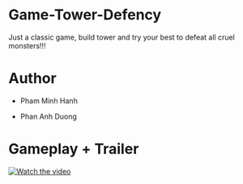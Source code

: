 # Game-Tower-Defency

Just a classic game, build tower and try your best to defeat all cruel monsters!!!

# Author

- Pham Minh Hanh

- Phan Anh Duong

# Gameplay + Trailer


[![Watch the video](https://gifs.com/gif/game-tower-defence-gZBQnD)](https://youtu.be/TPEgqmaj3IU)
